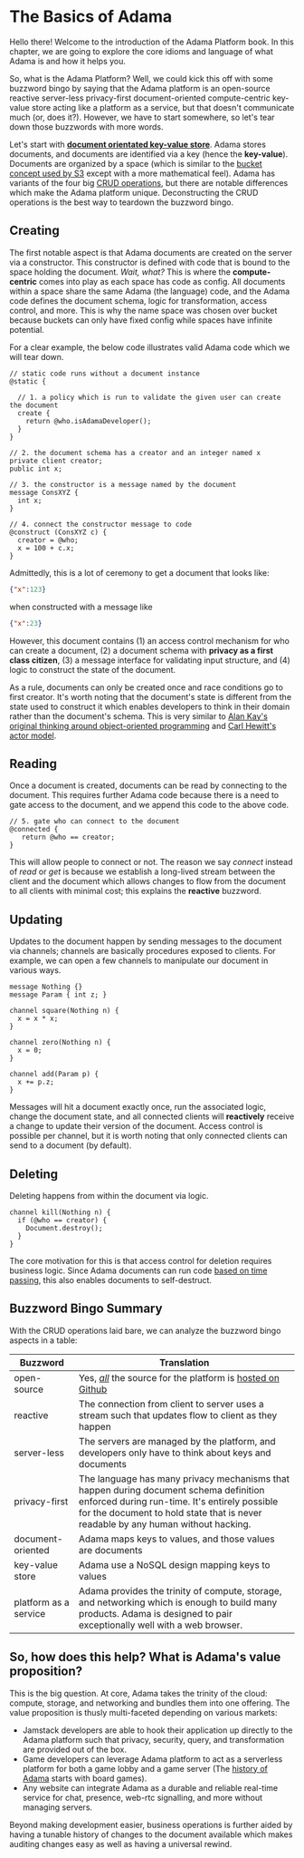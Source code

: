 # The Basics of Adama

Hello there!
Welcome to the introduction of the Adama Platform book.
In this chapter, we are going to explore the core idioms and language of what Adama is and how it helps you.

So, what is the Adama Platform?
Well, we could kick this off with some buzzword bingo by saying that the Adama platform is an open-source reactive server-less privacy-first document-oriented compute-centric key-value store acting like a platform as a service, but that doesn't communicate much (or, does it?).
However, we have to start somewhere, so let's tear down those buzzwords with more words.

Let's start with [**document orientated key-value store**](https://en.wikipedia.org/wiki/Document-oriented_database).
Adama stores documents, and documents are identified via a key (hence the **key-value**). Documents are organized by a space (which is similar to the [bucket concept used by S3](https://en.wikipedia.org/wiki/Amazon_S3) except with a more mathematical feel).
Adama has variants of the four big [CRUD operations](https://en.wikipedia.org/wiki/Create,_read,_update_and_delete), but there are notable differences which make the Adama platform unique. Deconstructing the CRUD operations is the best way to teardown the buzzword bingo.

## Creating
The first notable aspect is that Adama documents are created on the server via a constructor.
This constructor is defined with code that is bound to the space holding the document.
*Wait, what?*
This is where the **compute-centric** comes into play as each space has code as config. 
All documents within a space share the same Adama (the language) code, and the Adama code defines the document schema, logic for transformation, access control, and more.
This is why the name space was chosen over bucket because buckets can only have fixed config while spaces have infinite potential.

For a clear example, the below code illustrates valid Adama code which we will tear down.

```adama
// static code runs without a document instance
@static {

  // 1. a policy which is run to validate the given user can create the document
  create {
    return @who.isAdamaDeveloper();
  }
}

// 2. the document schema has a creator and an integer named x
private client creator;
public int x;

// 3. the constructor is a message named by the document
message ConsXYZ {
  int x;
}

// 4. connect the constructor message to code
@construct (ConsXYZ c) {
  creator = @who;
  x = 100 + c.x;
}
```

Admittedly, this is a lot of ceremony to get a document that looks like:

```json
{"x":123}
```

when constructed with a message like
```json
{"x":23}
```

However, this document contains (1) an access control mechanism for who can create a document, (2) a document schema with **privacy as a first class citizen**, (3) a message interface for validating input structure, and (4) logic to construct the state of the document.

As a rule, documents can only be created once and race conditions go to first creator. It's worth noting that the document's state is different from the state used to construct it which enables developers to think in their domain rather than the document's schema. This is very similar to [Alan Kay's original thinking around object-oriented programming](https://wiki.c2.com/?AlanKaysDefinitionOfObjectOriented) and [Carl Hewitt's actor model](https://en.wikipedia.org/wiki/Actor_model).

## Reading

Once a document is created, documents can be read by connecting to the document. This requires further Adama code because there is a need to gate access to the document, and we append this code to the above code.

```adama
// 5. gate who can connect to the document
@connected {
   return @who == creator;
}
```

This will allow people to connect or not.
The reason we say *connect* instead of *read* or *get* is because we establish a long-lived stream between the client and the document which allows changes to flow from the document to all clients with minimal cost; this explains the **reactive** buzzword.

## Updating

Updates to the document happen by sending messages to the document via channels; channels are basically procedures exposed to clients.
For example, we can open a few channels to manipulate our document in various ways.

```adama
message Nothing {}
message Param { int z; }

channel square(Nothing n) {
  x = x * x;
}

channel zero(Nothing n) {
  x = 0;
} 

channel add(Param p) {
  x += p.z;
}
```

Messages will hit a document exactly once, run the associated logic, change the document state, and all connected clients will **reactively** receive a change to update their version of the document.
Access control is possible per channel, but it is worth noting that only connected clients can send to a document (by default).

## Deleting
Deleting happens from within the document via logic.

```adama
channel kill(Nothing n) {
  if (@who == creator) {
    Document.destroy();
  }
}
```

The core motivation for this is that access control for deletion requires business logic. Since Adama documents can run code [based on time passing](./guide/state-machine.md), this also enables documents to self-destruct.

## Buzzword Bingo Summary
With the CRUD operations laid bare, we can analyze the buzzword bingo aspects in a table:

| Buzzword | Translation |
| --- | --- |
| open-source | Yes, _<u>all</u>_ the source for the platform is [hosted on Github](https://github.com/mathgladiator/adama-lang) |
| reactive | The connection from client to server uses a stream such that updates flow to client as they happen |
| server-less | The servers are managed by the platform, and developers only have to think about keys and documents |
| privacy-first | The language has many privacy mechanisms that happen during document schema definition enforced during run-time. It's entirely possible for the document to hold state that is never readable by any human without hacking. |
| document-oriented | Adama maps keys to values, and those values are documents |
| key-value store | Adama use a NoSQL design mapping keys to values |
| platform as a service | Adama provides the trinity of compute, storage, and networking which is enough to build many products. Adama is designed to pair exceptionally well with a web browser. |

## So, how does this help? What is Adama's value proposition?
This is the big question. At core, Adama takes the trinity of the cloud: compute, storage, and networking and bundles them into one offering. The value proposition is thusly multi-faceted depending on various markets:
* Jamstack developers are able to hook their application up directly to the Adama platform such that privacy, security, query, and transformation are provided out of the box.
* Game developers can leverage Adama platform to act as a serverless platform for both a game lobby and a game server (The [history of Adama](./history/it-began.md) starts with board games).
* Any website can integrate Adama as a durable and reliable real-time service for chat, presence, web-rtc signalling, and more without managing servers.

Beyond making development easier, business operations is further aided by having a tunable history of changes to the document available which makes auditing changes easy as well as having a universal rewind.
